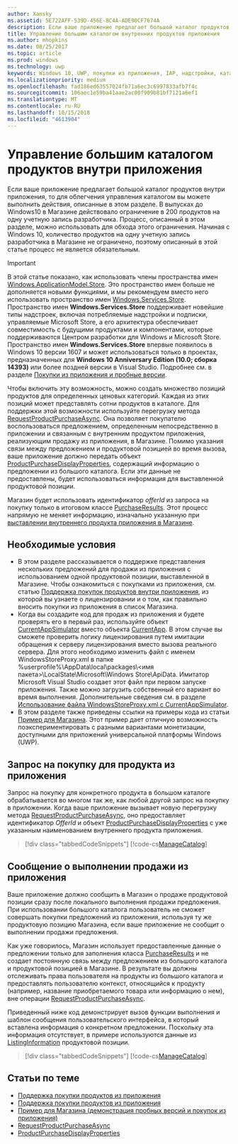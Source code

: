 ```yaml
---
author: Xansky
ms.assetid: 5E722AFF-539D-456E-8C4A-ADE90CF7674A
description: Если ваше приложение предлагает большой каталог продуктов внутри приложения, то для облегчения управления каталогом вы можете выполнить действия, описанные в этом разделе.
title: Управление большим каталогом внутренних продуктов приложения
ms.author: mhopkins
ms.date: 08/25/2017
ms.topic: article
ms.prod: windows
ms.technology: uwp
keywords: Windows 10, UWP, покупки из приложения, IAP, надстройки, каталог, Windows.ApplicationModel.Store
ms.localizationpriority: medium
ms.openlocfilehash: fad186ed63557024fb71a6ec3c6997833afb7f4c
ms.sourcegitcommit: 106aec1e59ba41aae2ac00f909b81bf7121a6ef1
ms.translationtype: MT
ms.contentlocale: ru-RU
ms.lasthandoff: 10/15/2018
ms.locfileid: "4613904"
---
```

# <a name="manage-a-large-catalog-of-in-app-products"></a>Управление большим каталогом продуктов внутри приложения

Если ваше приложение предлагает большой каталог продуктов внутри приложения, то для облегчения управления каталогом вы можете выполнить действия, описанные в этом разделе. В выпусках до Windows10 в Магазине действовало ограничение в 200 продуктов на одну учетную запись разработчика. Процесс, описанный в этом разделе, можно использовать для обхода этого ограничения. Начиная с Windows 10, количество продуктов на одну учетную запись разработчика в Магазине не ограничено, поэтому описанный в этой статье процесс не является обязательным.

> [!IMPORTANT]
> В этой статье показано, как использовать члены пространства имен [Windows.ApplicationModel.Store](https://msdn.microsoft.com/library/windows/apps/windows.applicationmodel.store.aspx). Это пространство имен больше не дополняется новыми функциями, и мы рекомендуем вместо него использовать пространство имен [Windows.Services.Store](https://msdn.microsoft.com/library/windows/apps/windows.services.store.aspx). Пространство имен **Windows.Services.Store** поддерживает новейшие типы надстроек, включая потребляемые надстройки и подписки, управляемые Microsoft Store, а его архитектура обеспечивает совместимость с будущими продуктами и компонентами, которые поддерживаются Центром разработки для Windows и Microsoft Store. Пространство имен **Windows.Services.Store** впервые появилось в Windows 10 версии 1607 и может использоваться только в проектах, предназначенных для **Windows 10 Anniversary Edition (10.0; сборка 14393)** или более поздней версии в Visual Studio. Подробнее см. в разделе [Покупки из приложения и пробные версии](in-app-purchases-and-trials.md).

Чтобы включить эту возможность, можно создать множество позиций продуктов для определенных ценовых категорий. Каждая из этих позиций может представлять сотни продуктов в каталоге. Для поддержки этой возможности используйте перегрузку метода [RequestProductPurchaseAsync](https://docs.microsoft.com/uwp/api/windows.applicationmodel.store.currentapp.requestproductpurchaseasync). Она позволяет покупателю воспользоваться предложением, определенным непосредственно в приложении и связанным с внутренним продуктом приложения, реализующим продажу из приложения, в Магазине. Помимо указания связи между предложением и продуктовой позицией во время вызова, ваше приложение должно передать объект [ProductPurchaseDisplayProperties](https://msdn.microsoft.com/library/windows/apps/dn263384), содержащий информацию о предложении из большого каталога. Если эти данные не предоставлены, будет использоваться информация для выставленной продуктовой позиции.

Магазин будет использовать идентификатор *offerId* из запроса на покупку только в итоговом классе [PurchaseResults](https://msdn.microsoft.com/library/windows/apps/dn263392). Этот процесс напрямую не меняет информацию, изначально указанную при [выставлении внутреннего продукта приложения в Магазине](../publish/add-on-submissions.md).

## <a name="prerequisites"></a>Необходимые условия

-   В этом разделе рассказывается о поддержке представления нескольких предложений для продажи из приложения с использованием одной продуктовой позиции, выставленной в Магазине. Чтобы ознакомиться с покупками из приложения, см. статью [Поддержка покупок продуктов внутри приложения](enable-in-app-product-purchases.md), из которой вы узнаете о лицензировании и о том, как правильно вносить покупки из приложения в список Магазина.
-   Когда вы создадите код для продаж из приложения и будете проверять его в первый раз, используйте объект [CurrentAppSimulator](https://msdn.microsoft.com/library/windows/apps/hh779766) вместо объекта [CurrentApp](https://msdn.microsoft.com/library/windows/apps/hh779765). В этом случае вы сможете проверить логику лицензирования путем имитации обращения к серверу лицензирования вместо вызова реального сервера. Для этого необходимо изменить файл с именем WindowsStoreProxy.xml в папке %userprofile%\\AppData\\local\\packages\\&lt;имя пакета&gt;\\LocalState\\Microsoft\\Windows Store\\ApiData. Имитатор Microsoft Visual Studio создает этот файл при первом запуске приложения. Также можно загрузить собственный его вариант во время выполнения. Дополнительные сведения см. в разделе [Использование файла WindowsStoreProxy.xml с CurrentAppSimulator](in-app-purchases-and-trials-using-the-windows-applicationmodel-store-namespace.md#proxy).
-   В этом разделе также приведены ссылки на примеры кода из статьи [Пример для Магазина](https://github.com/Microsoft/Windows-universal-samples/tree/win10-1507/Samples/Store). Этот пример дает отличную возможность поэкспериментировать с разными вариантами монетизации, доступными для приложений универсальной платформы Windows (UWP).

## <a name="make-the-purchase-request-for-the-in-app-product"></a>Запрос на покупку для продукта из приложения

Запрос на покупку для конкретного продукта в большом каталоге обрабатывается во многом так же, как любой другой запрос на покупку в приложении. Когда ваше приложение вызывает новую перегрузку метода [RequestProductPurchaseAsync](https://docs.microsoft.com/uwp/api/windows.applicationmodel.store.currentapp.requestproductpurchaseasync), оно предоставляет идентификатор *OfferId* и объект [ProductPurchaseDisplayProperties](https://msdn.microsoft.com/library/windows/apps/dn263390) с уже указанным наименованием внутреннего продукта приложения.

> [!div class="tabbedCodeSnippets"]
[!code-cs[ManageCatalog](./code/InAppPurchasesAndLicenses/cs/ManageCatalog.cs#MakePurchaseRequest)]

## <a name="report-fulfillment-of-the-in-app-offer"></a>Сообщение о выполнении продажи из приложения

Ваше приложение должно сообщить в Магазин о продаже продуктовой позиции сразу после локального выполнения продажи предложения. При использовании большого каталога пользователь не сможет совершать покупки предложений из приложения, используя ту же продуктовую позицию Магазина, если ваше приложение не сообщит о выполнении продажи предложения.

Как уже говорилось, Магазин использует предоставленные данные о предложении только для заполнения класса [PurchaseResults](https://msdn.microsoft.com/library/windows/apps/dn263392) и не создает постоянную связь между предложением из большого каталога и продуктовой позицией в Магазине. В результате вы должны отслеживать права пользователя на продукты из большого каталога и предоставлять пользователю контекст, относящийся к продукту (например, название приобретаемого товара или информацию о нем), вне операции [RequestProductPurchaseAsync](https://docs.microsoft.com/uwp/api/windows.applicationmodel.store.currentapp.requestproductpurchaseasync).

Приведенный ниже код демонстрирует вызов функции выполнения и шаблон сообщения пользовательского интерфейса, в который вставлена информация о конкретном предложении. Поскольку эта информация отсутствует, в примере используются данные из [ListingInformation](https://msdn.microsoft.com/library/windows/apps/br225163) продуктовой позиции.

> [!div class="tabbedCodeSnippets"]
[!code-cs[ManageCatalog](./code/InAppPurchasesAndLicenses/cs/ManageCatalog.cs#ReportFulfillment)]

## <a name="related-topics"></a>Статьи по теме

* [Поддержка покупки продуктов из приложения](enable-in-app-product-purchases.md)
* [Поддержка покупки продуктов из приложения](enable-consumable-in-app-product-purchases.md)
* [Пример для Магазина (демонстрация пробных версий и покупок из приложения)](https://github.com/Microsoft/Windows-universal-samples/tree/win10-1507/Samples/Store)
* [RequestProductPurchaseAsync](https://msdn.microsoft.com/library/windows/apps/dn263382)
* [ProductPurchaseDisplayProperties](https://msdn.microsoft.com/library/windows/apps/dn263384)
